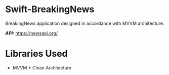 # Swift-BreakingNews
BreakingNews application designed in accordance with MVVM architecture.

***API:***  https://newsapi.org/

# Libraries Used

+ MVVM + Clean Architecture
